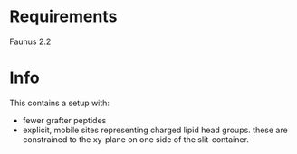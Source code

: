 # Requirements

Faunus 2.2

# Info

This contains a setup with:

- fewer grafter peptides
- explicit, mobile sites representing charged lipid head groups.
  these are constrained to the xy-plane on one side of the slit-container.

